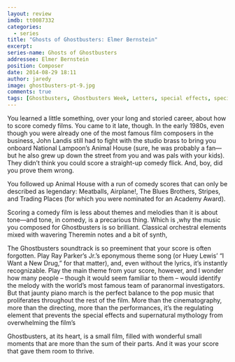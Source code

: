 ```yaml
---
layout: review
imdb: tt0087332
categories: 
  - series
title: "Ghosts of Ghostbusters: Elmer Bernstein"
excerpt: 
series-name: Ghosts of Ghostbusters
addressee: Elmer Bernstein
position: Composer
date: 2014-08-29 18:11
author: jaredy
image: ghostbusters-pt-9.jpg
comments: true
tags: [Ghostbusters, Ghostbusters Week, Letters, special effects, special series]
---
```

You learned a little something, over your long and storied career, about how to score comedy films. You came to it late, though. In the early 1980s, even though you were already one of the most famous film composers in the business, John Landis still had to fight with the studio brass to bring you onboard National Lampoon’s Animal House (sure, he was probably a fan—but he also grew up down the street from you and was pals with your kids). They didn’t think you could score a straight-up comedy flick. And, boy, did you prove them wrong. 

You followed up Animal House with a run of comedy scores that can only be described as legendary: Meatballs, Airplane!, The Blues Brothers, Stripes, and Trading Places (for which you were nominated for an Academy Award). 

Scoring a comedy film is less about themes and melodies than it is about tone—and tone, in comedy, is a precarious thing. Which is ,why the music you composed for Ghostbusters is so brilliant. Classical orchestral elements mixed with wavering Theremin notes and a bit of synth, 

The Ghostbusters soundtrack is so preeminent that your score is often forgotten. Play Ray Parker’s Jr.’s eponymous theme song (or Huey Lewis’ “I Want a New Drug,” for that matter), and, even without the lyrics, it’s instantly recognizable. Play the main theme from your score, however, and I wonder how many people – though it would seem familiar to them – would identify the melody with the world’s most famous team of paranormal investigators. But that jaunty piano march is the perfect balance to the pop music that proliferates throughout the rest of the film. More than the cinematography, more than the directing, more than the performances, it’s the regulating element that prevents the special effects and supernatural mythology from overwhelming the film’s 

Ghostbusters, at its heart, is a small film, filled with wonderful small moments that are more than the sum of their parts. And it was your score that gave them room to thrive.
